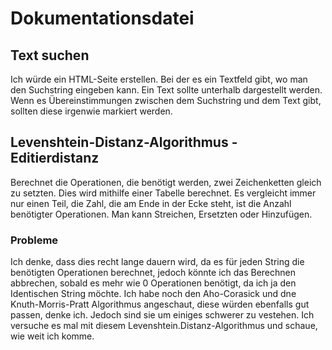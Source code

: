 # Dokumentationsdatei
## Text suchen
Ich würde ein HTML-Seite erstellen. Bei der es ein Textfeld gibt, wo man den Suchstring eingeben kann.
Ein Text sollte unterhalb dargestellt werden. 
Wenn es Übereinstimmungen zwischen dem Suchstring und dem Text gibt, sollten diese irgenwie markiert werden.

## Levenshtein-Distanz-Algorithmus - Editierdistanz
Berechnet die Operationen, die benötigt werden, zwei Zeichenketten gleich zu setzten.
Dies wird mithilfe einer Tabelle berechnet. Es vergleicht immer nur einen Teil, die Zahl, die am Ende in
der Ecke steht, ist die Anzahl benötigter Operationen.
Man kann Streichen, Ersetzten oder Hinzufügen.

### Probleme
Ich denke, dass dies recht lange dauern wird, da es für jeden String die benötigten Operationen berechnet, jedoch könnte
ich das Berechnen abbrechen, sobald es mehr wie 0 Operationen benötigt, da ich ja den Identischen String möchte.
Ich habe noch den Aho-Corasick und dne Knuth-Morris-Pratt Algorithmus angeschaut, diese würden ebenfalls gut passen,
denke ich. Jedoch sind sie um einiges schwerer zu vestehen.
Ich versuche es mal mit diesem Levenshtein.Distanz-Algorithmus und schaue, wie weit ich komme.